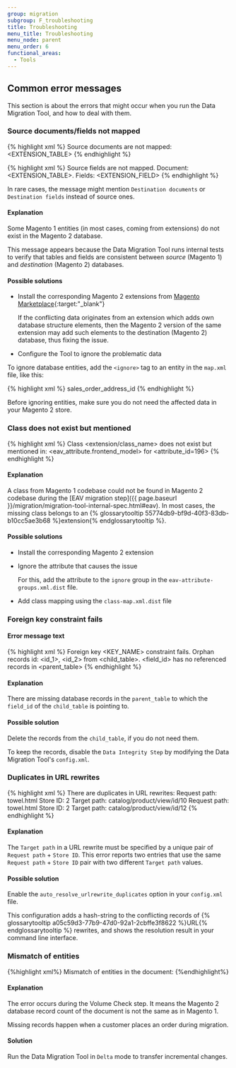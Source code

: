 ```yaml
---
group: migration
subgroup: F_troubleshooting
title: Troubleshooting
menu_title: Troubleshooting
menu_node: parent
menu_order: 6
functional_areas:
  - Tools
---
```


## Common error messages

This section is about the errors that might occur when you run the Data Migration Tool, and how to deal with them.

### Source documents/fields not mapped

{% highlight xml %}
Source documents are not mapped: <EXTENSION_TABLE>
{% endhighlight %}

{% highlight xml %}
Source fields are not mapped. Document: <EXTENSION_TABLE>. Fields: <EXTENSION_FIELD>
{% endhighlight %}

In rare cases, the message might mention `Destination documents` or `Destination fields` instead of source ones.

#### Explanation

Some Magento 1 entities (in most cases, coming from extensions) do not exist in the Magento 2 database.

This message appears because the Data Migration Tool runs internal tests to verify that tables and fields are consistent between *source* (Magento 1) and *destination* (Magento 2) databases.

#### Possible solutions

* Install the corresponding Magento 2 extensions from [Magento Marketplace](https://marketplace.magento.com/){:target:"_blank"}

    If the conflicting data originates from an extension which adds own database structure elements, then the Magento 2 version of the same extension may add such elements to the destination (Magento 2) database, thus fixing the issue.

* Configure the Tool to ignore the problematic data

To ignore database entities, add the `<ignore>` tag to an entity in the `map.xml` file, like this:

{% highlight xml %}
<ignore>
   <field>sales_order_address_id</field>
</ignore>
{% endhighlight %}

<div class="bs-callout bs-callout-warning" markdown="1">
   <p>Before ignoring entities, make sure you do not need the affected data in your Magento 2 store.</p>
</div>

### Class does not exist but mentioned

{% highlight xml %}
Class <extension/class_name> does not exist but mentioned in:
<eav_attribute.frontend_model> for <attribute_id=196>
{% endhighlight %}

#### Explanation

A class from Magento 1 codebase could not be found in Magento 2 codebase during the [EAV migration step]({{ page.baseurl }}/migration/migration-tool-internal-spec.html#eav). In most cases, the missing class belongs to an {% glossarytooltip 55774db9-bf9d-40f3-83db-b10cc5ae3b68 %}extension{% endglossarytooltip %}.

#### Possible solutions

* Install the corresponding Magento 2 extension

* Ignore the attribute that causes the issue

    For this, add the attribute to the `ignore` group in the `eav-attribute-groups.xml.dist` file.

* Add class mapping using the `class-map.xml.dist` file

### Foreign key constraint fails

#### Error message text

{% highlight xml %}
Foreign key <KEY_NAME> constraint fails.
Orphan records id: <id_1>, <id_2> from <child_table>.
<field_id> has no referenced records in <parent_table>
{% endhighlight %}

#### Explanation

There are missing database records in the `parent_table` to which the `field_id` of the `child_table` is pointing to.

#### Possible solution

Delete the records from the `child_table`, if you do not need them.

To keep the records, disable the `Data Integrity Step` by modifying the Data Migration Tool's `config.xml`.

### Duplicates in URL rewrites

{% highlight xml %}
There are duplicates in URL rewrites:
Request path: towel.html Store ID: 2 Target path: catalog/product/view/id/10
Request path: towel.html Store ID: 2 Target path: catalog/product/view/id/12
{% endhighlight %}

#### Explanation

The `Target path` in a URL rewrite must be specified by a unique pair of `Request path` + `Store ID`. This error reports two entries that use the same `Request path` + `Store ID` pair with two different `Target path` values.

#### Possible solution

Enable the `auto_resolve_urlrewrite_duplicates` option in your `config.xml` file.

This configuration adds a hash-string to the conflicting records of {% glossarytooltip a05c59d3-77b9-47d0-92a1-2cbffe3f8622 %}URL{% endglossarytooltip %} rewrites, and shows the resolution result in your command line interface.

### Mismatch of entities

{%highlight xml%}
Mismatch of entities in the document: <DOCUMENT>
{%endhighlight%}

#### Explanation

The error occurs during the Volume Check step. It means the Magento 2 database record count of the document is not the same as in Magento 1.

Missing records happen when a customer places an order during migration.

#### Solution

Run the Data Migration Tool in `Delta` mode to transfer incremental changes.
